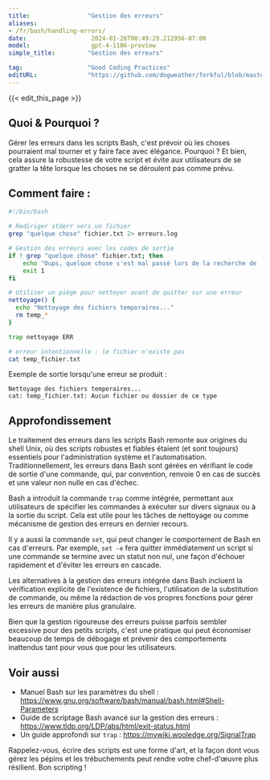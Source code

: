 ```yaml
---
title:                "Gestion des erreurs"
aliases:
- /fr/bash/handling-errors/
date:                  2024-01-26T00:49:29.212956-07:00
model:                 gpt-4-1106-preview
simple_title:         "Gestion des erreurs"

tag:                  "Good Coding Practices"
editURL:              "https://github.com/dogweather/forkful/blob/master/content/fr/bash/handling-errors.md"
---
```


{{< edit_this_page >}}

## Quoi & Pourquoi ?

Gérer les erreurs dans les scripts Bash, c'est prévoir où les choses pourraient mal tourner et y faire face avec élégance. Pourquoi ? Et bien, cela assure la robustesse de votre script et évite aux utilisateurs de se gratter la tête lorsque les choses ne se déroulent pas comme prévu.

## Comment faire :

```Bash
#!/bin/bash

# Rediriger stderr vers un fichier
grep "quelque chose" fichier.txt 2> erreurs.log

# Gestion des erreurs avec les codes de sortie
if ! grep "quelque chose" fichier.txt; then
    echo "Oups, quelque chose s'est mal passé lors de la recherche de 'quelque chose'."
    exit 1
fi

# Utiliser un piège pour nettoyer avant de quitter sur une erreur
nettoyage() {
  echo "Nettoyage des fichiers temporaires..."
  rm temp_*
}

trap nettoyage ERR

# erreur intentionnelle : le fichier n'existe pas
cat temp_fichier.txt
```

Exemple de sortie lorsqu'une erreur se produit :

```
Nettoyage des fichiers temporaires...
cat: temp_fichier.txt: Aucun fichier ou dossier de ce type
```

## Approfondissement

Le traitement des erreurs dans les scripts Bash remonte aux origines du shell Unix, où des scripts robustes et fiables étaient (et sont toujours) essentiels pour l'administration système et l'automatisation. Traditionnellement, les erreurs dans Bash sont gérées en vérifiant le code de sortie d'une commande, qui, par convention, renvoie 0 en cas de succès et une valeur non nulle en cas d'échec.

Bash a introduit la commande `trap` comme intégrée, permettant aux utilisateurs de spécifier les commandes à exécuter sur divers signaux ou à la sortie du script. Cela est utile pour les tâches de nettoyage ou comme mécanisme de gestion des erreurs en dernier recours.

Il y a aussi la commande `set`, qui peut changer le comportement de Bash en cas d'erreurs. Par exemple, `set -e` fera quitter immédiatement un script si une commande se termine avec un statut non nul, une façon d'échouer rapidement et d'éviter les erreurs en cascade.

Les alternatives à la gestion des erreurs intégrée dans Bash incluent la vérification explicite de l'existence de fichiers, l'utilisation de la substitution de commande, ou même la rédaction de vos propres fonctions pour gérer les erreurs de manière plus granulaire.

Bien que la gestion rigoureuse des erreurs puisse parfois sembler excessive pour des petits scripts, c'est une pratique qui peut économiser beaucoup de temps de débogage et prévenir des comportements inattendus tant pour vous que pour les utilisateurs.

## Voir aussi

- Manuel Bash sur les paramètres du shell : https://www.gnu.org/software/bash/manual/bash.html#Shell-Parameters
- Guide de scriptage Bash avancé sur la gestion des erreurs : https://www.tldp.org/LDP/abs/html/exit-status.html
- Un guide approfondi sur `trap` : https://mywiki.wooledge.org/SignalTrap

Rappelez-vous, écrire des scripts est une forme d'art, et la façon dont vous gérez les pépins et les trébuchements peut rendre votre chef-d'œuvre plus résilient. Bon scripting !
